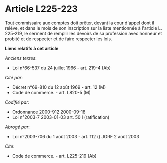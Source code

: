 # Article L225-223

Tout commissaire aux comptes doit prêter, devant la cour d'appel dont il relève, et dans le mois de son inscription sur la
liste mentionnée à l'article L. 225-219, le serment de remplir les devoirs de sa profession avec honneur et probité et de
respecter et de faire respecter les lois.

**Liens relatifs à cet article**

_Anciens textes_:

  - Loi n°66-537 du 24 juillet 1966 - art. 219-4 (Ab)

_Cité par_:

  - Décret n°69-810 du 12 août 1969 - art. 12 (M)
  - Code de commerce. - art. L820-5 (M)

_Codifié par_:

  - Ordonnance 2000-912 2000-09-18
  - Loi n°2003-7 2003-01-03 art. 50 I (ratification)

_Abrogé par_:

  - Loi n°2003-706 du 1 août 2003 - art. 112 () JORF 2 août 2003

_Cite_:

  - Code de commerce. - art. L225-219 (Ab)
